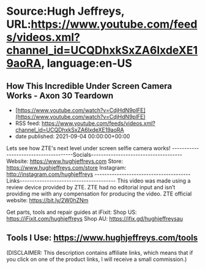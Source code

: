 # Source:Hugh Jeffreys, URL:https://www.youtube.com/feeds/videos.xml?channel_id=UCQDhxkSxZA6lxdeXE19aoRA, language:en-US

## How This Incredible Under Screen Camera Works - Axon 30 Teardown
 - [https://www.youtube.com/watch?v=CdjHdN9plFE](https://www.youtube.com/watch?v=CdjHdN9plFE)
 - RSS feed: https://www.youtube.com/feeds/videos.xml?channel_id=UCQDhxkSxZA6lxdeXE19aoRA
 - date published: 2021-09-04 00:00:00+00:00

Lets see how ZTE's next level under screen selfie camera works!
--------------------------------------Socials-------------------------------------
Website: https://www.hughjeffreys.com
Store: https://www.hughjeffreys.com/store
Instagram: http://instagram.com/hughjeffreys
---------------------------------------Links---------------------------------------
This video was made using a review device provided by ZTE.
ZTE had no editorial input and isn’t providing me with any compensation for producing the video.
ZTE official website: https://bit.ly/2W0hZNm

Get parts, tools and repair guides at iFixit:
Shop US: https://iFixit.com/hughjeffreys
Shop AU: https://ifix.gd/hughjeffreysau

Tools I Use: https://www.hughjeffreys.com/tools
---------------------------------------------------------------------------------------


(DISCLAIMER: This description contains affiliate links, which means that if you click on one of the product links, l will receive a small commission.)

